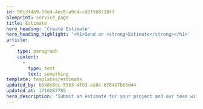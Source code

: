 ```yaml
---
id: 68c3f4b9-32ed-4ec8-a9c4-cd2f568318ff
blueprint: service_page
title: Estimate
hero_heading: 'Create Estimate'
hero_heading_highlight: '<h1>Send an <strong>Estimate</strong></h1>'
article:
  -
    type: paragraph
    content:
      -
        type: text
        text: something
template: templates/estimate
updated_by: b548c8dc-55b3-4fb3-aa8c-b78417b65d44
updated_at: 1710287789
hero_description: 'Submit an estimate for your project and our team will be in touch to guide you on next steps.'
---
```

